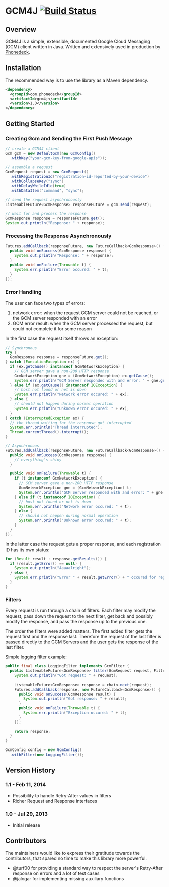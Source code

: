 # GCM4J [![Build Status](https://travis-ci.org/phonedeck/gcm4j.png?branch=master)](https://travis-ci.org/phonedeck/gcm4j)

## Overview

GCM4J is a simple, extensible, documented Google Cloud Messaging (GCM) client written in Java. Written and extensively used in production by [Phonedeck](http://phonedeck.com).

## Installation

The recommended way is to use the library as a Maven dependency.

```xml
<dependency>
  <groupId>com.phonedeck</groupId>
  <artifactId>gcm4j</artifactId>
  <version>1.0</version>
</dependency>
```


## Getting Started

### Creating Gcm and Sending the First Push Message

```java
// create a GCM4J client
Gcm gcm = new DefaultGcm(new GcmConfig()
  .withKey("your-gcm-key-from-google-apis"));
  
// assemble a request
GcmRequest request = new GcmRequest()
  .withRegistrationId("registration-id-reported-by-your-device")
  .withCollapseKey("sync")
  .withDelayWhileIdle(true)
  .withDataItem("command", "sync");

// send the request asynchronously
ListenableFuture<GcmResponse> responseFuture = gcm.send(request);

// wait for and process the response
GcmResponse response = responseFuture.get();
System.out.println("Response: " + response);
```

### Processing the Response Asynchronously

```java
Futures.addCallback(responseFuture, new FutureCallback<GcmResponse>() {  
  public void onSuccess(GcmResponse response) {
    System.out.println("Response: " + response);           
  }
  public void onFailure(Throwable t) {
    System.err.println("Error occured: " + t);
  }
});
```

### Error Handling

The user can face two types of errors:

1. network error: when the request GCM server could not be reached, or the GCM server responded with an error
2. GCM error result: when the GCM server processed the request, but could not complete it for some reason

In the first case the request itself throws an exception:

```java
// Synchronous
try {
  GcmResponse response = responseFuture.get();
} catch (ExecutionException ex) {
  if (ex.getCause() instanceof GcmNetworkException) {
    // GCM server gave a non-200 HTTP response
    GcmNetworkException gne = (GcmNetworkException) ex.getCause();
    System.err.println("GCM Server responded with and error: " + gne.getCode() + " " + gne.getResponse());
  } else if (ex.getCause() instanceof IOException) {
    // host not found or net is down
    System.err.println("Network error occured: " + ex);
  } else {
    // should not happen during normal operation
    System.err.println("Unknown error occured: " + ex);
  }  
} catch (InterruptedException ex) {
  // the thread waiting for the response got interrupted
  System.err.println("Thread interrupted");
  Thread.currentThread().interrupt();
}
```

```java
// Asynchronous
Futures.addCallback(responseFuture, new FutureCallback<GcmResponse>() {
  public void onSuccess(GcmResponse response) { 
    // everything's shiny
  }

  public void onFailure(Throwable t) {
    if (t instanceof GcmNetworkException) {
      // GCM server gave a non-200 HTTP response
      GcmNetworkException gne = (GcmNetworkException) t;
      System.err.println("GCM Server responded with and error: " + gne.getCode() + " " + gne.getResponse());
    } else if (t instanceof IOException) {
      // host not found or net is down
      System.err.println("Network error occured: " + t);
    } else {
      // should not happen during normal operation
      System.err.println("Unknown error occured: " + t);
    }  
  }
});
```

In the latter case the request gets a proper response, and each registration ID has its own status:

```java
for (Result result : response.getResults()) {
  if (result.getError() == null) {
    System.out.println("Aaaaalright");
  } else {
    System.err.println("Error " + result.getError() + " occured for registration id " + result.getRequestedRegistrationId());
  }
}
```

### Filters

Every request is run through a chain of filters. Each filter may modify the request, pass down the request to the next filter, get back and possibly modify the response, and pass the response up to the previous one.

The order the filters were added matters. The first added filter gets the request first and the response last. Therefore the request of the last filter is passed directly to the GCM Servers and the user gets the response of the last filter.

Simple logging filter example:
```java
public final class LoggingFilter implements GcmFilter {
  public ListenableFuture<GcmResponse> filter(GcmRequest request, FilterChain chain) {
    System.out.println("Got request: " + request);

    ListenableFuture<GcmResponse> response = chain.next(request);
    Futures.addCallback(response, new FutureCallback<GcmResponse>() {
      public void onSuccess(GcmResponse result) {
        System.out.println("Got response: " + result);
      }                        
      public void onFailure(Throwable t) {
        System.err.println("Exception occured: " + t);
      }
    });
    
    return response;
  }
}

GcmConfig config = new GcmConfig()
  .withFilter(new LoggingFilter());
```

## Version History

### 1.1 - Feb 11, 2014

- Possibility to handle Retry-After values in filters
- Richer Request and Response interfaces

### 1.0 - Jul 29, 2013

- Initial release


## Contributors

The maintainers would like to express their gratitude towards the contributors, that spared no time to make this library more powerful.

- @turf00 for providing a standard way to respect the server's Retry-After response on errors and a lot of test cases
- @jalogar for implementing missing auxiliary functions
